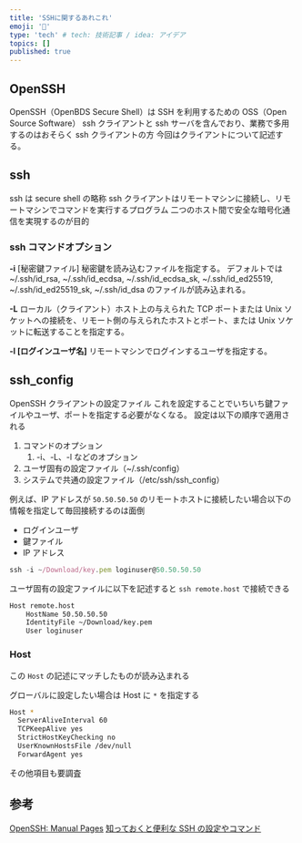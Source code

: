 ```yaml
---
title: 'SSHに関するあれこれ'
emoji: '🔑'
type: 'tech' # tech: 技術記事 / idea: アイデア
topics: []
published: true
---
```


## OpenSSH

OpenSSH（OpenBDS Secure Shell）は SSH を利用するための OSS（Open Source Software）
ssh クライアントと ssh サーバを含んでおり、業務で多用するのはおそらく ssh クライアントの方
今回はクライアントについて記述する。

## ssh

ssh は secure shell の略称
ssh クライアントはリモートマシンに接続し、リモートマシンでコマンドを実行するプログラム
二つのホスト間で安全な暗号化通信を実現するのが目的

### ssh コマンドオプション

**-i** [秘密鍵ファイル]
秘密鍵を読み込むファイルを指定する。
デフォルトでは~/.ssh/id_rsa, ~/.ssh/id_ecdsa, ~/.ssh/id_ecdsa_sk, ~/.ssh/id_ed25519, ~/.ssh/id_ed25519_sk, ~/.ssh/id_dsa のファイルが読み込まれる。

**-L**
ローカル（クライアント）ホスト上の与えられた TCP ポートまたは Unix ソケットへの接続を、リモート側の与えられたホストとポート、または Unix ソケットに転送することを指定する。

**-l [ログインユーザ名]**
リモートマシンでログインするユーザを指定する。

## ssh_config

OpenSSH クライアントの設定ファイル
これを設定することでいちいち鍵ファイルやユーザ、ポートを指定する必要がなくなる。
設定は以下の順序で適用される

1. コマンドのオプション
   1. -i、-L、-l などのオプション
2. ユーザ固有の設定ファイル（~/.ssh/config）
3. システムで共通の設定ファイル（/etc/ssh/ssh_config）

例えば、IP アドレスが `50.50.50.50` のリモートホストに接続したい場合以下の情報を指定して毎回接続するのは面倒

- ログインユーザ
- 鍵ファイル
- IP アドレス

```jsx
ssh -i ~/Download/key.pem loginuser@50.50.50.50
```

ユーザ固有の設定ファイルに以下を記述すると `ssh remote.host` で接続できる

```bash
Host remote.host
    HostName 50.50.50.50
    IdentityFile ~/Download/key.pem
    User loginuser
```

### Host

この `Host` の記述にマッチしたものが読み込まれる

グローバルに設定したい場合は Host に `*` を指定する

```bash
Host *
  ServerAliveInterval 60
  TCPKeepAlive yes
  StrictHostKeyChecking no
  UserKnownHostsFile /dev/null
  ForwardAgent yes
```

その他項目も要調査

## 参考

[OpenSSH: Manual Pages](https://www.openssh.com/manual.html)
[知っておくと便利な SSH の設定やコマンド](https://zenn.dev/ymmmtym/articles/useful-ssh-config-and-command#ssh_config)
